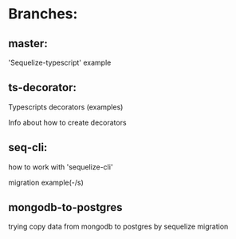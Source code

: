 # Branches:

## master:
'Sequelize-typescript' example

## ts-decorator:
Typescripts decorators (examples)

Info about how to create decorators

## seq-cli:
how to work with 'sequelize-cli'

migration example(-/s)

## mongodb-to-postgres
trying copy data from mongodb to postgres by sequelize migration